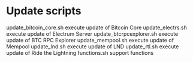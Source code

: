 # Update scripts
update_bitcoin_core.sh      execute update of Bitcoin Core
update_electrs.sh           execute update of Electrum Server
update_btcrpcexplorer.sh    execute update of BTC RPC Explorer
update_mempool.sh           execute update of Mempool
update_lnd.sh               execute update of LND
update_rtl.sh               execute update of Ride the Lightning
functions.sh                support functions
